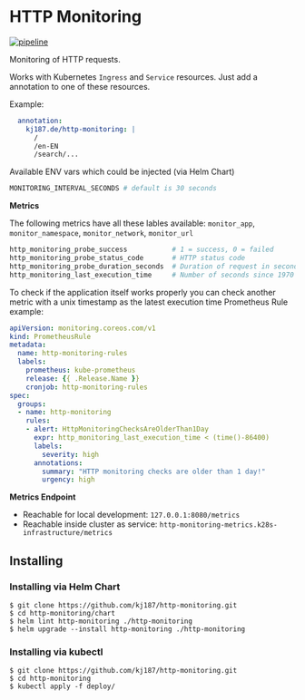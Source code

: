 # HTTP Monitoring

[![pipeline](https://github.com/kj187/http-monitoring/workflows/pipeline/badge.svg?branch=master)](https://github.com/kj187/http-monitoring/actions?query=workflow%3Apipeline)

Monitoring of HTTP requests.

Works with Kubernetes `Ingress` and `Service` resources. Just add a annotation to one of these resources. 

Example:

```yaml
  annotation:
    kj187.de/http-monitoring: |
      /
      /en-EN
      /search/...
```


Available ENV vars which could be injected (via Helm Chart)
```bash
MONITORING_INTERVAL_SECONDS # default is 30 seconds
```

**Metrics**

The following metrics have all these lables available: `monitor_app`, `monitor_namespace`, `monitor_network`, `monitor_url`

```bash
http_monitoring_probe_success           # 1 = success, 0 = failed
http_monitoring_probe_status_code       # HTTP status code
http_monitoring_probe_duration_seconds  # Duration of request in seconds
http_monitoring_last_execution_time     # Number of seconds since 1970 of last garbage collection.
```

To check if the application itself works properly you can check another metric with a unix timestamp as the latest execution time
Prometheus Rule example:

```yaml
apiVersion: monitoring.coreos.com/v1
kind: PrometheusRule
metadata:
  name: http-monitoring-rules
  labels:
    prometheus: kube-prometheus
    release: {{ .Release.Name }}
    cronjob: http-monitoring-rules
spec:
  groups:
  - name: http-monitoring
    rules:
    - alert: HttpMonitoringChecksAreOlderThan1Day
      expr: http_monitoring_last_execution_time < (time()-86400)
      labels:
        severity: high
      annotations:
        summary: "HTTP monitoring checks are older than 1 day!"
        urgency: high
```

**Metrics Endpoint** 

- Reachable for local development: `127.0.0.1:8080/metrics`
- Reachable inside cluster as service: `http-monitoring-metrics.k28s-infrastructure/metrics`

## Installing

### Installing via Helm Chart

```
$ git clone https://github.com/kj187/http-monitoring.git
$ cd http-monitoring/chart
$ helm lint http-monitoring ./http-monitoring
$ helm upgrade --install http-monitoring ./http-monitoring
```

### Installing via kubectl

```
$ git clone https://github.com/kj187/http-monitoring.git
$ cd http-monitoring
$ kubectl apply -f deploy/
```